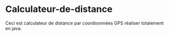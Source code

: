 # Calculateur-de-distance
Ceci est calculateur de distance par coordoonnées GPS réaliser totalement en java.
